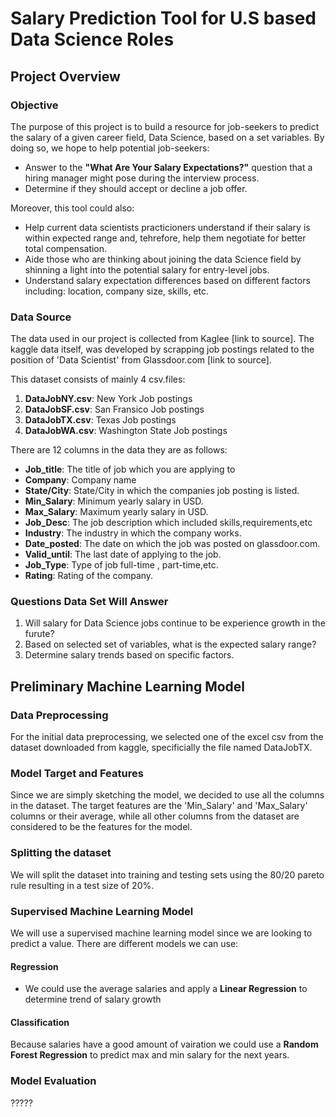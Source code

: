 # Salary Prediction Tool for U.S based Data Science Roles
## Project Overview
### Objective
The purpose of this project is to build a resource for job-seekers to predict the salary of a given career field, Data Science, based on a set variables. By doing so, we hope to help potential job-seekers:
- Answer to the  **"What Are Your Salary Expectations?"** question that a hiring manager might pose during the interview process.
- Determine if they should accept or decline a job offer.

Moreover, this tool could also:
- Help current data scientists practicioners understand if their salary is within expected range and, tehrefore, help them negotiate for better total compensation.
- Aide those who are thinking about joining the data Science field by shinning a light into the potential salary for entry-level jobs.
- Understand salary expectation differences based on different factors including: location, company size, skills, etc.

### Data Source
The data used in our project is collected from Kaglee [link to source]. The kaggle data itself, was developed by scrapping job postings related to the position of 'Data Scientist' from Glassdoor.com [link to source].

This dataset consists of mainly 4 csv.files:  
1. **DataJobNY.csv**: New York Job postings
2. **DataJobSF.csv**: San Fransico Job postings
3. **DataJobTX.csv**: Texas Job postings
4. **DataJobWA.csv**: Washington State Job postings

There are 12 columns in the data they are as follows:
- **Job_title**: The title of job which you are applying to
- **Company**: Company name
- **State/City**: State/City in which the companies job posting is listed.
- **Min_Salary**: Minimum yearly salary in USD.
- **Max_Salary**: Maximum yearly salary in USD.
- **Job_Desc**: The job description which included skills,requirements,etc
- **Industry**: The industry in which the company works.
- **Date_posted**: The date on which the job was posted on glassdoor.com.
- **Valid_until**: The last date of applying to the job.
- **Job_Type**: Type of job full-time , part-time,etc.
- **Rating**: Rating of the company.

### Questions Data Set Will Answer
1. Will salary for Data Science jobs continue to be experience growth in the furute?
2. Based on selected set of variables, what is the expected salary range?
3. Determine salary trends based on specific factors.

## Preliminary Machine Learning Model
### Data Preprocessing
For the initial data preprocessing, we selected one of the excel csv from the dataset downloaded from kaggle, specificially the file named DataJobTX.
### Model Target and Features
Since we are simply sketching the model, we decided to use all the columns in the dataset. The target features are the 'Min_Salary' and 'Max_Salary' columns or their average, while all other columns from the dataset are considered to be the features for the model.
### Splitting the dataset
We will split the dataset into training and testing sets using the 80/20 pareto rule resulting in a test size of 20%.
### Supervised Machine Learning Model
We will use a supervised machine learning model since we are looking to predict a value. There are different models we can use:
#### Regression 
- We could use the average salaries and apply a **Linear Regression** to determine trend of salary growth
#### Classification
Because salaries have a good amount of vairation we could use a **Random Forest Regression** to predict max and min salary for the next years.
### Model Evaluation
?????
